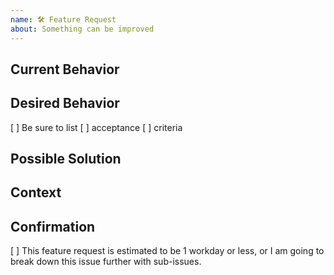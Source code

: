 ```yaml
---
name: 🛠️ Feature Request
about: Something can be improved
---
```


<!--- Provide a general summary of the feature request in the Title above -->

## Current Behavior
<!--- Describe how it currently works -->

## Desired Behavior
<!--- Describe how it should work -->
[ ] Be sure to list
[ ] acceptance
[ ] criteria

## Possible Solution
<!--- Not obligatory, ideas how to implement the addition or change -->

## Context
<!--- How has this issue affected you? What are you trying to accomplish? -->
<!--- Providing context helps us come up with a solution that is most useful in the real world -->
<!--- Any related items/integrations, or any concerns for this component -->

## Confirmation
[ ] This feature request is estimated to be 1 workday or less, or I am going to break down this issue further with sub-issues.